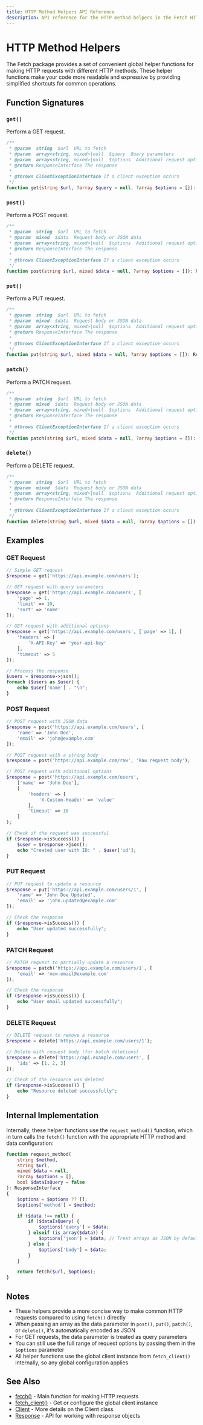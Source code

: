 ```yaml
---
title: HTTP Method Helpers API Reference
description: API reference for the HTTP method helpers in the Fetch HTTP client package
---
```


# HTTP Method Helpers

The Fetch package provides a set of convenient global helper functions for making HTTP requests with different HTTP methods. These helper functions make your code more readable and expressive by providing simplified shortcuts for common operations.

## Function Signatures

### `get()`

Perform a GET request.

```php
/**
 * @param  string  $url  URL to fetch
 * @param  array<string, mixed>|null  $query  Query parameters
 * @param  array<string, mixed>|null  $options  Additional request options
 * @return ResponseInterface The response
 *
 * @throws ClientExceptionInterface If a client exception occurs
 */
function get(string $url, ?array $query = null, ?array $options = []): ResponseInterface
```

### `post()`

Perform a POST request.

```php
/**
 * @param  string  $url  URL to fetch
 * @param  mixed  $data  Request body or JSON data
 * @param  array<string, mixed>|null  $options  Additional request options
 * @return ResponseInterface The response
 *
 * @throws ClientExceptionInterface If a client exception occurs
 */
function post(string $url, mixed $data = null, ?array $options = []): ResponseInterface
```

### `put()`

Perform a PUT request.

```php
/**
 * @param  string  $url  URL to fetch
 * @param  mixed  $data  Request body or JSON data
 * @param  array<string, mixed>|null  $options  Additional request options
 * @return ResponseInterface The response
 *
 * @throws ClientExceptionInterface If a client exception occurs
 */
function put(string $url, mixed $data = null, ?array $options = []): ResponseInterface
```

### `patch()`

Perform a PATCH request.

```php
/**
 * @param  string  $url  URL to fetch
 * @param  mixed  $data  Request body or JSON data
 * @param  array<string, mixed>|null  $options  Additional request options
 * @return ResponseInterface The response
 *
 * @throws ClientExceptionInterface If a client exception occurs
 */
function patch(string $url, mixed $data = null, ?array $options = []): ResponseInterface
```

### `delete()`

Perform a DELETE request.

```php
/**
 * @param  string  $url  URL to fetch
 * @param  mixed  $data  Request body or JSON data
 * @param  array<string, mixed>|null  $options  Additional request options
 * @return ResponseInterface The response
 *
 * @throws ClientExceptionInterface If a client exception occurs
 */
function delete(string $url, mixed $data = null, ?array $options = []): ResponseInterface
```

## Examples

### GET Request

```php
// Simple GET request
$response = get('https://api.example.com/users');

// GET request with query parameters
$response = get('https://api.example.com/users', [
    'page' => 1,
    'limit' => 10,
    'sort' => 'name'
]);

// GET request with additional options
$response = get('https://api.example.com/users', ['page' => 1], [
    'headers' => [
        'X-API-Key' => 'your-api-key'
    ],
    'timeout' => 5
]);

// Process the response
$users = $response->json();
foreach ($users as $user) {
    echo $user['name'] . "\n";
}
```

### POST Request

```php
// POST request with JSON data
$response = post('https://api.example.com/users', [
    'name' => 'John Doe',
    'email' => 'john@example.com'
]);

// POST request with a string body
$response = post('https://api.example.com/raw', 'Raw request body');

// POST request with additional options
$response = post('https://api.example.com/users',
    ['name' => 'John Doe'],
    [
        'headers' => [
            'X-Custom-Header' => 'value'
        ],
        'timeout' => 10
    ]
);

// Check if the request was successful
if ($response->isSuccess()) {
    $user = $response->json();
    echo "Created user with ID: " . $user['id'];
}
```

### PUT Request

```php
// PUT request to update a resource
$response = put('https://api.example.com/users/1', [
    'name' => 'John Doe Updated',
    'email' => 'john.updated@example.com'
]);

// Check the response
if ($response->isSuccess()) {
    echo "User updated successfully";
}
```

### PATCH Request

```php
// PATCH request to partially update a resource
$response = patch('https://api.example.com/users/1', [
    'email' => 'new.email@example.com'
]);

// Check the response
if ($response->isSuccess()) {
    echo "User email updated successfully";
}
```

### DELETE Request

```php
// DELETE request to remove a resource
$response = delete('https://api.example.com/users/1');

// Delete with request body (for batch deletions)
$response = delete('https://api.example.com/users', [
    'ids' => [1, 2, 3]
]);

// Check if the resource was deleted
if ($response->isSuccess()) {
    echo "Resource deleted successfully";
}
```

## Internal Implementation

Internally, these helper functions use the `request_method()` function, which in turn calls the `fetch()` function with the appropriate HTTP method and data configuration:

```php
function request_method(
    string $method,
    string $url,
    mixed $data = null,
    ?array $options = [],
    bool $dataIsQuery = false
): ResponseInterface
{
    $options = $options ?? [];
    $options['method'] = $method;

    if ($data !== null) {
        if ($dataIsQuery) {
            $options['query'] = $data;
        } elseif (is_array($data)) {
            $options['json'] = $data; // Treat arrays as JSON by default
        } else {
            $options['body'] = $data;
        }
    }

    return fetch($url, $options);
}
```

## Notes

- These helpers provide a more concise way to make common HTTP requests compared to using `fetch()` directly
- When passing an array as the data parameter in `post()`, `put()`, `patch()`, or `delete()`, it's automatically encoded as JSON
- For GET requests, the data parameter is treated as query parameters
- You can still use the full range of request options by passing them in the `$options` parameter
- All helper functions use the global client instance from `fetch_client()` internally, so any global configuration applies

## See Also

- [fetch()](/api/fetch) - Main function for making HTTP requests
- [fetch_client()](/api/fetch-client) - Get or configure the global client instance
- [Client](/api/client) - More details on the Client class
- [Response](/api/response) - API for working with response objects
